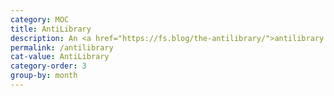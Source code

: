 ```yaml
---
category: MOC
title: AntiLibrary
description: An <a href="https://fs.blog/the-antilibrary/">antilibrary </a> usually includes unread books we own. For me, it's a list of books I aspire to own and read. Also, explore my <a href="/library">Reading list.</a>
permalink: /antilibrary
cat-value: AntiLibrary
category-order: 3
group-by: month
---
```

